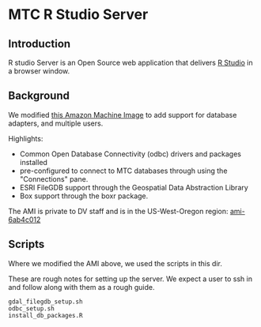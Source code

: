 # MTC R Studio Server

## Introduction

R studio Server is an Open Source web application that delivers [R Studio](https://www.rstudio.com/products/rstudio/) in a browser window. 

## Background

We modified [this Amazon Machine Image](http://www.louisaslett.com/RStudio_AMI/) to add support for database adapters, and multiple users.

Highlights:

- Common Open Database Connectivity (odbc) drivers and packages installed
- pre-configured to connect to MTC databases through using the "Connections" pane. 
- ESRI FileGDB support through the Geospatial Data Abstraction Library
- Box support through the boxr package. 

The AMI is private to DV staff and is in the US-West-Oregon region: [ami-6ab4c012](https://console.aws.amazon.com/ec2/home?region=us-west-2#launchAmi=ami-6ab4c012)

## Scripts 

Where we modified the AMI above, we used the scripts in this dir. 

These are rough notes for setting up the server. We expect a user to ssh in and follow along with them as a rough guide. 

```
gdal_filegdb_setup.sh
odbc_setup.sh
install_db_packages.R
```
